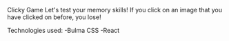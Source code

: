 Clicky Game
Let's test your memory skills!  If you click on an image that you have clicked on before, you lose!

Technologies used:
-Bulma CSS
-React
